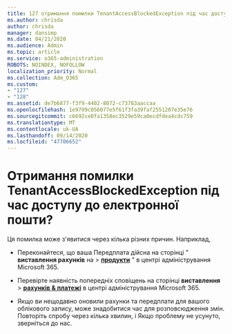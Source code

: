 ```yaml
---
title: 127 отримання помилки TenantAccessBlockedException під час доступу до електронної пошти?
ms.author: chrisda
author: chrisda
manager: dansimp
ms.date: 04/21/2020
ms.audience: Admin
ms.topic: article
ms.service: o365-administration
ROBOTS: NOINDEX, NOFOLLOW
localization_priority: Normal
ms.collection: Adm_O365
ms.custom:
- "127"
- "128"
ms.assetid: de7b6877-f3f9-4402-8072-c73783aaccaa
ms.openlocfilehash: 1e9799c056077e5f61f3fa39faf2551207e35e76
ms.sourcegitcommit: c6692ce0fa1358ec3529e59ca0ecdfdea4cdc759
ms.translationtype: MT
ms.contentlocale: uk-UA
ms.lasthandoff: 09/14/2020
ms.locfileid: "47706652"
---
```

# <a name="getting-a-tenantaccessblockedexception-error-when-accessing-email"></a>Отримання помилки TenantAccessBlockedException під час доступу до електронної пошти?

Ця помилка може з'явитися через кілька різних причин. Наприклад,

- Переконайтеся, що ваша Передплата дійсна на сторінці " **виставлення рахунків** на \> **[продукти](https://portal.office.com/adminportal/home#/subscriptions)** " в центрі адміністрування Microsoft 365.

- Перевірте наявність попередніх сповіщень на сторінці **виставлення** \> **[рахунків & платежі](https://portal.office.com/adminportal/home#/billoverview)** в центрі адміністрування Microsoft 365.

- Якщо ви нещодавно оновили рахунки та передплати для вашого облікового запису, може знадобитися час для розповсюдження змін. Повторіть спробу через кілька хвилин, і Якщо проблему не усунуто, зверніться до нас.

